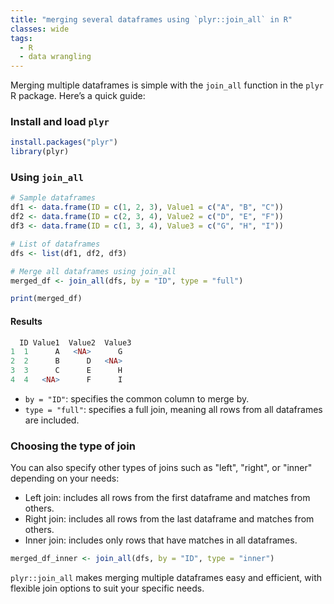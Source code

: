 ```yaml
---
title: "merging several dataframes using `plyr::join_all` in R"
classes: wide
tags:
  - R
  - data wrangling
---
```


Merging multiple dataframes is simple with the `join_all` function in the `plyr` R  package. Here’s a quick guide:

### Install and load `plyr`

```r
install.packages("plyr")
library(plyr)
```

### Using `join_all`

```r
# Sample dataframes
df1 <- data.frame(ID = c(1, 2, 3), Value1 = c("A", "B", "C"))
df2 <- data.frame(ID = c(2, 3, 4), Value2 = c("D", "E", "F"))
df3 <- data.frame(ID = c(1, 3, 4), Value3 = c("G", "H", "I"))

# List of dataframes
dfs <- list(df1, df2, df3)

# Merge all dataframes using join_all
merged_df <- join_all(dfs, by = "ID", type = "full")

print(merged_df)
```

#### Results
```r
  ID Value1  Value2  Value3
1  1      A   <NA>      G
2  2      B      D   <NA>
3  3      C      E      H
4  4   <NA>      F      I
```

- `by = "ID"`: specifies the common column to merge by.
- `type = "full"`: specifies a full join, meaning all rows from all dataframes are included.

### Choosing the type of join

You can also specify other types of joins such as "left", "right", or "inner" depending on your needs:
- Left join: includes all rows from the first dataframe and matches from others.
- Right join: includes all rows from the last dataframe and matches from others.
- Inner join: includes only rows that have matches in all dataframes.

```r
merged_df_inner <- join_all(dfs, by = "ID", type = "inner")
```

`plyr::join_all` makes merging multiple dataframes easy and efficient, with flexible join options to suit your specific needs.